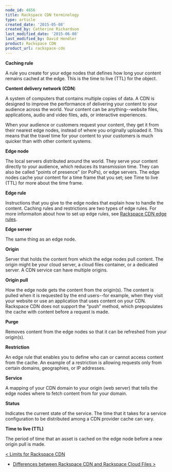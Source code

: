 ```yaml
---
node_id: 4656
title: Rackspace CDN terminology
type: article
created_date: '2015-05-08'
created_by: Catherine Richardson
last_modified_date: '2015-06-08'
last_modified_by: David Hendler
product: Rackspace CDN
product_url: rackspace-cdn
---
```


**Caching rule**

A rule you create for your edge nodes that defines how long your content
remains cached at the edge. This is the time to live (TTL) for the
object.

**Content delivery network (CDN**)

A system of computers that contains multiple copies of data. A CDN is
designed to improve the performance of delivering your content to your
audience across the world. Your content can be anything--website files,
applications, audio and video files, ads, or interactive experiences.

When your audience or customers request your content, they get it from
their nearest edge nodes, instead of where you originally uploaded it.
This means that the travel time for your content to your customers is
much quicker than with other content systems.

**Edge node**

The local servers distributed around the world. They serve your content
directly to your audience, which reduces its transmission time. They can
also be called "points of presence" (or PoPs), or edge servers. The edge
nodes cache your content for a time frame that you set; see Time to live
(TTL) for more about the time frame.

**Edge rule**

Instructions that you give to the edge nodes that explain how to handle
the content. Caching rules and restrictions are two types of edge rules.
For more informaiton about how to set up edge rules, see [Rackspace CDN
edge rules](/how-to/rackspace-cdn-edge-rules).

**Edge server**

The same thing as an edge node.

**Origin**

Server that holds the content from which the edge nodes pull content.
The origin might be your cloud server, a cloud files container, or a
dedicated server. A CDN service can have multiple origins.

**Origin pull**

How the edge node gets the content from the origin(s). The content is
pulled when it is requested by the end users--for example, when they
visit your website or use an application that uses content on your CDN.
Rackspace CDN does not support the &ldquo;push&rdquo; method, which prepopulates the
cache with content before a request is made.

**Purge**

Removes content from the edge nodes so that it can be refreshed from
your origin(s).

**Restriction**

An edge rule that enables you to define who can or cannot access content
from the cache. An example of a restriction is allowing requests only
from certain domains, geographies, or IP addresses.

**Service**

A mapping of your CDN domain to your origin (web server) that tells the
edge nodes where to fetch content from for your domain.

**Status**

Indicates the current state of the service. The time that it takes for a
service configuration to be distributed among a CDN provider cache can
vary.

**Time to live (TTL)**

The period of time that an asset is cached on the edge node before a new
origin pull is made.

[&lt; Limits for Rackspace
CDN](/how-to/limits-for-rackspace-cdn)
-    [Differences between Rackspace CDN and Rackspace Cloud Files
&gt;](/how-to/differences-between-rackspace-cdn-and-rackspace-cloud-files)

